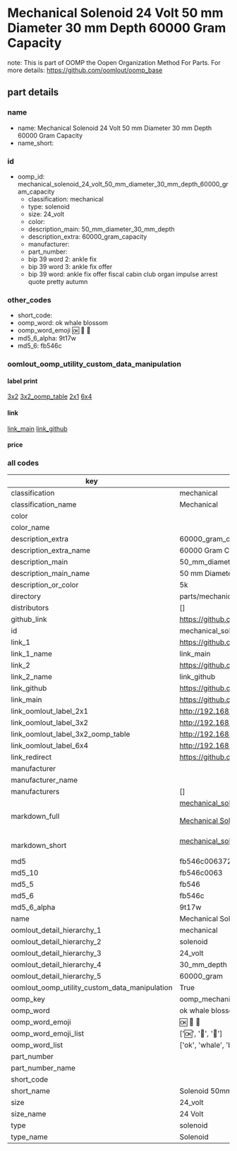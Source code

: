# Mechanical Solenoid 24 Volt 50 mm Diameter 30 mm Depth 60000 Gram Capacity  

note: This is part of OOMP the Oopen Organization Method For Parts. For more details: https://github.com/oomlout/oomp_base

##  part details
  







### name
* name: Mechanical Solenoid 24 Volt 50 mm Diameter 30 mm Depth 60000 Gram Capacity
* name_short: 
### id
* oomp_id: mechanical_solenoid_24_volt_50_mm_diameter_30_mm_depth_60000_gram_capacity
  * classification: mechanical
  * type: solenoid
  * size: 24_volt
  * color: 
  * description_main: 50_mm_diameter_30_mm_depth
  * description_extra: 60000_gram_capacity
  * manufacturer: 
  * part_number: 
  * bip 39 word 2: ankle fix
  * bip 39 word 3: ankle fix offer
  * bip 39 word: ankle fix offer fiscal cabin club organ impulse arrest quote pretty autumn

### other_codes
* short_code: 
* oomp_word: ok whale blossom
* oomp_word_emoji :ok: :whale: :blossom:
* md5_6_alpha: 9t17w
* md5_6: fb546c






### oomlout_oomp_utility_custom_data_manipulation
#### label print
[3x2](http://192.168.1.245:1112/?label=oomp%209t17w)
[3x2_oomp_table](http://192.168.1.108:1112/?label=oomp%209t17w)
[2x1](http://192.168.1.242:1112/?label=oomp%209t17w)
[6x4](http://192.168.1.55:1112/?label=oomp%209t17w)    

#### link

[link_main](https://github.com/oomlout/oomlout_oomp_version_1_messy/tree/main/parts/mechanical_solenoid_24_volt_50_mm_diameter_30_mm_depth_60000_gram_capacity) [link_github](https://github.com/oomlout/oomlout_oomp_version_1_messy/tree/main/parts/mechanical_solenoid_24_volt_50_mm_diameter_30_mm_depth_60000_gram_capacity)                             

#### price







### all codes 
| key | value |  
| --- | --- |  
| classification | mechanical |  
| classification_name | Mechanical |  
| color |  |  
| color_name |  |  
| description_extra | 60000_gram_capacity |  
| description_extra_name | 60000 Gram Capacity |  
| description_main | 50_mm_diameter_30_mm_depth |  
| description_main_name | 50 mm Diameter 30 mm Depth |  
| description_or_color | 5k |  
| directory | parts/mechanical_solenoid_24_volt_50_mm_diameter_30_mm_depth_60000_gram_capacity |  
| distributors | [] |  
| github_link | https://github.com/oomlout/oomlout_oomp_part_src/tree/main/parts/mechanical_solenoid_24_volt_50_mm_diameter_30_mm_depth_60000_gram_capacity |  
| id | mechanical_solenoid_24_volt_50_mm_diameter_30_mm_depth_60000_gram_capacity |  
| link_1 | https://github.com/oomlout/oomlout_oomp_version_1_messy/tree/main/parts/mechanical_solenoid_24_volt_50_mm_diameter_30_mm_depth_60000_gram_capacity |  
| link_1_name | link_main |  
| link_2 | https://github.com/oomlout/oomlout_oomp_version_1_messy/tree/main/parts/mechanical_solenoid_24_volt_50_mm_diameter_30_mm_depth_60000_gram_capacity |  
| link_2_name | link_github |  
| link_github | https://github.com/oomlout/oomlout_oomp_version_1_messy/tree/main/parts/mechanical_solenoid_24_volt_50_mm_diameter_30_mm_depth_60000_gram_capacity |  
| link_main | https://github.com/oomlout/oomlout_oomp_version_1_messy/tree/main/parts/mechanical_solenoid_24_volt_50_mm_diameter_30_mm_depth_60000_gram_capacity |  
| link_oomlout_label_2x1 | http://192.168.1.242:1112/?label=oomp%209t17w |  
| link_oomlout_label_3x2 | http://192.168.1.245:1112/?label=oomp%209t17w |  
| link_oomlout_label_3x2_oomp_table | http://192.168.1.108:1112/?label=oomp%209t17w |  
| link_oomlout_label_6x4 | http://192.168.1.55:1112/?label=oomp%209t17w |  
| link_redirect | https://github.com/oomlout/oomlout_oomp_version_1_messy/tree/main/parts/mechanical_solenoid_24_volt_50_mm_diameter_30_mm_depth_60000_gram_capacity |  
| manufacturer |  |  
| manufacturer_name |  |  
| manufacturers | [] |  
| markdown_full | [mechanical_solenoid_24_volt_50_mm_diameter_30_mm_depth_60000_gram_capacity](none)<br>[](none)<br>[Mechanical Solenoid 24 Volt 50 Mm Diameter 30 Mm Depth 60000 Gram Capacity](none)<br><br> |  
| markdown_short | [mechanical_solenoid_24_volt_50_mm_diameter_30_mm_depth_60000_gram_capacity](none)<br><br> |  
| md5 | fb546c006372338cb08fe57932d60049 |  
| md5_10 | fb546c0063 |  
| md5_5 | fb546 |  
| md5_6 | fb546c |  
| md5_6_alpha | 9t17w |  
| name | Mechanical Solenoid 24 Volt 50 mm Diameter 30 mm Depth 60000 Gram Capacity |  
| oomlout_detail_hierarchy_1 | mechanical |  
| oomlout_detail_hierarchy_2 | solenoid |  
| oomlout_detail_hierarchy_3 | 24_volt |  
| oomlout_detail_hierarchy_4 | 30_mm_depth |  
| oomlout_detail_hierarchy_5 | 60000_gram |  
| oomlout_oomp_utility_custom_data_manipulation | True |  
| oomp_key | oomp_mechanical_solenoid_24_volt_50_mm_diameter_30_mm_depth_60000_gram_capacity |  
| oomp_word | ok whale blossom |  
| oomp_word_emoji | :ok: :whale: :blossom: |  
| oomp_word_emoji_list | [':ok:', ':whale:', ':blossom:'] |  
| oomp_word_list | ['ok', 'whale', 'blossom'] |  
| part_number |  |  
| part_number_name |  |  
| short_code |  |  
| short_name | Solenoid 50mm x 30mm 60.0kg 24_volt |  
| size | 24_volt |  
| size_name | 24 Volt |  
| type | solenoid |  
| type_name | Solenoid |  

